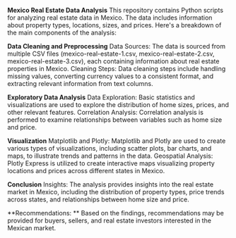 
**Mexico Real Estate Data Analysis**
This repository contains Python scripts for analyzing real estate data in Mexico. The data includes information about property types, locations, sizes, and prices. Here's a breakdown of the main components of the analysis:

**Data Cleaning and Preprocessing**
Data Sources: The data is sourced from multiple CSV files (mexico-real-estate-1.csv, mexico-real-estate-2.csv, mexico-real-estate-3.csv), each containing information about real estate properties in Mexico.
Cleaning Steps: Data cleaning steps include handling missing values, converting currency values to a consistent format, and extracting relevant information from text columns.

**Exploratory Data Analysis**
Data Exploration: Basic statistics and visualizations are used to explore the distribution of home sizes, prices, and other relevant features.
Correlation Analysis: Correlation analysis is performed to examine relationships between variables such as home size and price.

**Visualization**
Matplotlib and Plotly: Matplotlib and Plotly are used to create various types of visualizations, including scatter plots, bar charts, and maps, to illustrate trends and patterns in the data.
Geospatial Analysis: Plotly Express is utilized to create interactive maps visualizing property locations and prices across different states in Mexico.

**Conclusion**
Insights: The analysis provides insights into the real estate market in Mexico, including the distribution of property types, price trends across states, and relationships between home size and price.

**Recommendations: **
Based on the findings, recommendations may be provided for buyers, sellers, and real estate investors interested in the Mexican market.
